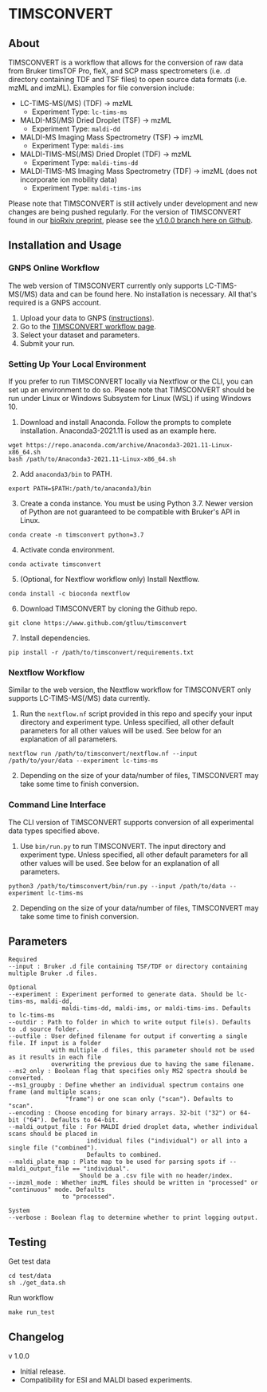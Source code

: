 # TIMSCONVERT

## About

TIMSCONVERT is a workflow that allows for the conversion of raw data from Bruker timsTOF Pro, fleX, and SCP mass 
spectrometers (i.e. .d directory containing TDF and TSF files) to open source data formats (i.e. mzML and imzML).
Examples for file conversion include:
<br>
- LC-TIMS-MS(/MS) (TDF) &#8594; mzML
  - Experiment Type: ```lc-tims-ms```
- MALDI-MS(/MS) Dried Droplet (TSF) &#8594; mzML
  - Experiment Type: ```maldi-dd```
- MALDI-MS Imaging Mass Spectrometry (TSF) &#8594; imzML
  - Experiment Type: ```maldi-ims```
- MALDI-TIMS-MS(/MS) Dried Droplet (TDF) &#8594; mzML
  - Experiment Type: ```maldi-tims-dd```
- MALDI-TIMS-MS Imaging Mass Spectrometry (TDF) &#8594; imzML (does not incorporate ion mobility data)
  - Experiment Type: ```maldi-tims-ims```

Please note that TIMSCONVERT is still actively under development and new changes are being pushed regularly. For the 
version of TIMSCONVERT found in our [bioRxiv preprint](https://www.biorxiv.org/content/10.1101/2021.12.09.472024v1), 
please see the [v1.0.0 branch here on Github](https://github.com/gtluu/timsconvert/tree/manuscript_v1.0.0).

## Installation and Usage

### GNPS Online Workflow

The web version of TIMSCONVERT currently only supports LC-TIMS-MS(/MS) data and can be found here. No installation is 
necessary. All that's required is a GNPS account.

1. Upload your data to GNPS ([instructions](https://ccms-ucsd.github.io/GNPSDocumentation/fileupload/)).
2. Go to the [TIMSCONVERT workflow page](https://proteomics2.ucsd.edu/ProteoSAFe/index.jsp?params=%7b%22workflow%22%3A%20%22TIMSCONVERT%22%7d).
3. Select your dataset and parameters.
4. Submit your run.

### Setting Up Your Local Environment

If you prefer to run TIMSCONVERT locally via Nextflow or the CLI, you can set up an environment to do so. Please note that TIMSCONVERT should 
be run under Linux or Windows Subsystem for Linux (WSL) if using Windows 10.

1. Download and install Anaconda. Follow the prompts to complete installation. Anaconda3-2021.11 is used as an example 
here.
```
wget https://repo.anaconda.com/archive/Anaconda3-2021.11-Linux-x86_64.sh
bash /path/to/Anaconda3-2021.11-Linux-x86_64.sh
```
2. Add ```anaconda3/bin``` to PATH.
```
export PATH=$PATH:/path/to/anaconda3/bin
```
3. Create a conda instance. You must be using Python 3.7. Newer version of Python are not guaranteed to be compatible 
with Bruker's API in Linux.
```
conda create -n timsconvert python=3.7
```
4. Activate conda environment.
```
conda activate timsconvert
```
5. (Optional, for Nextflow workflow only) Install Nextflow.
```
conda install -c bioconda nextflow
```
6. Download TIMSCONVERT by cloning the Github repo.
```
git clone https://www.github.com/gtluu/timsconvert
```
7. Install dependencies.
```
pip install -r /path/to/timsconvert/requirements.txt
```

### Nextflow Workflow

Similar to the web version, the Nextflow workflow for TIMSCONVERT only supports LC-TIMS-MS(/MS) data currently.

1. Run the ```nextflow.nf``` script provided in this repo and specify your input directory and experiment type. Unless 
specified, all other default parameters for all other values will be used. See below for an explanation of all 
parameters.
```
nextflow run /path/to/timsconvert/nextflow.nf --input /path/to/your/data --experiment lc-tims-ms
```
2. Depending on the size of your data/number of files, TIMSCONVERT may take some time to finish conversion.


### Command Line Interface

The CLI version of TIMSCONVERT supports conversion of all experimental data types specified above.

1. Use ```bin/run.py``` to run TIMSCONVERT. The input directory and experiment type. Unless specified, all other 
default parameters for all other values will be used. See below for an explanation of all parameters.
```
python3 /path/to/timsconvert/bin/run.py --input /path/to/data --experiment lc-tims-ms
```
2. Depending on the size of your data/number of files, TIMSCONVERT may take some time to finish conversion.

## Parameters
```
Required
--input : Bruker .d file containing TSF/TDF or directory containing multiple Bruker .d files.

Optional
--experiment : Experiment performed to generate data. Should be lc-tims-ms, maldi-dd,
               maldi-tims-dd, maldi-ims, or maldi-tims-ims. Defaults to lc-tims-ms
--outdir : Path to folder in which to write output file(s). Defaults to .d source folder.
--outfile : User defined filename for output if converting a single file. If input is a folder
            with multiple .d files, this parameter should not be used as it results in each file
            overwriting the previous due to having the same filename.
--ms2_only : Boolean flag that specifies only MS2 spectra should be converted.
--ms1_groupby : Define whether an individual spectrum contains one frame (and multiple scans;
                "frame") or one scan only ("scan"). Defaults to "scan".
--encoding : Choose encoding for binary arrays. 32-bit ("32") or 64-bit ("64"). Defaults to 64-bit.
--maldi_output_file : For MALDI dried droplet data, whether individual scans should be placed in
                      individual files ("individual") or all into a single file ("combined").
                      Defaults to combined.
--maldi_plate_map : Plate map to be used for parsing spots if --maldi_output_file == "individual".
                    Should be a .csv file with no header/index.
--imzml_mode : Whether imzML files should be written in "processed" or "continuous" mode. Defaults
               to "processed".

System
--verbose : Boolean flag to determine whether to print logging output.
```

## Testing

Get test data
```
cd test/data
sh ./get_data.sh
```

Run workflow
```
make run_test
```

## Changelog
v 1.0.0
- Initial release.
- Compatibility for ESI and MALDI based experiments.